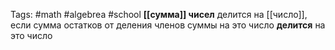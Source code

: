 Tags: #math #algebrea #school 
**[[сумма]] чисел** делится на [[число]], если сумма остатков от деления членов суммы на это число **делится** на это число